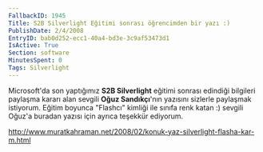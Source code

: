 ```yaml
---
FallbackID: 1945
Title: S2B Silverlight Eğitimi sonrası öğrencimden bir yazı :)
PublishDate: 2/4/2008
EntryID: bab0d252-ecc1-40a4-bd3e-3c9af53473d1
IsActive: True
Section: software
MinutesSpent: 0
Tags: Silverlight
---
```

Microsoft'da son yaptığımız **S2B Silverlight** eğitimi sonrası edindiği
bilgileri paylaşma kararı alan sevgili **Oğuz Sandıkçı**'nın yazısını
sizlerle paylaşmak istiyorum. Eğitim boyunca "Flashcı" kimliği ile
sınıfa renk katan :) sevgili Oğuz'a buradan yazısı için ayrıca teşekkür
ediyorum.

<http://www.muratkahraman.net/2008/02/konuk-yaz-silverlight-flasha-kar-m.html>


